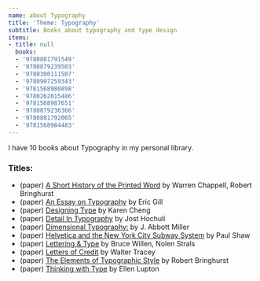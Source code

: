 ```yaml
---
name: about Typography
title: 'Theme: Typography'
subtitle: Books about typography and type design
items:
- title: null
  books:
  - '9780881791549'
  - '9780879239503'
  - '9780300111507'
  - '9780907259343'
  - '9781568980898'
  - '9780262015486'
  - '9781568987651'
  - '9780879236366'
  - '9780881792065'
  - '9781568984483'
---
```

I have 10 books about Typography in my personal library.

### Titles:
- (paper) [A Short History of the Printed Word](/books/info/9780881791549) by Warren Chappell, Robert Bringhurst
- (paper) [An Essay on Typography](/books/info/9780879239503) by Eric Gill
- (paper) [Designing Type](/books/info/9780300111507) by Karen Cheng
- (paper) [Detail In Typography](/books/info/9780907259343) by Jost Hochuli
- (paper) [Dimensional Typography:](/books/info/9781568980898) by J. Abbott Miller
- (paper) [Helvetica and the New York City Subway System](/books/info/9780262015486) by Paul Shaw
- (paper) [Lettering & Type](/books/info/9781568987651) by Bruce Willen, Nolen Strals
- (paper) [Letters of Credit](/books/info/9780879236366) by Walter Tracey
- (paper) [The Elements of Typographic Style](/books/info/9780881792065) by Robert Bringhurst
- (paper) [Thinking with Type](/books/info/9781568984483) by Ellen Lupton

